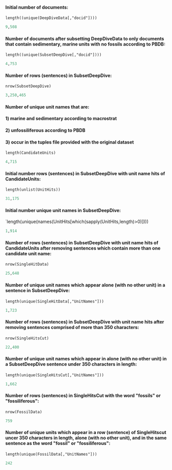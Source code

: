 #### Initial number of documents: 
`length((unique(DeepDiveData[,"docid"])))`
````R
9,508
````

#### Number of documents after subsetting DeepDiveData to only documents that contain sedimentary, marine units with no fossils according to PBDB:
`length((unique(SubsetDeepDive[,"docid"])))`
````R
4,753
````

#### Number of rows (sentences) in SubsetDeepDive:
`nrow(SubsetDeepDive)`
````R
3,250,465
````

#### Number of unique unit names that are: 
#### 1) marine and sedimentary according to macrostrat
#### 2) unfossiliferous according to PBDB 
#### 3) occur in the tuples file provided with the original dataset
`length(CandidateUnits)`
````R
4,715
```` 

#### Initial number rows (sentences) in SubsetDeepDive with unit name hits of CandidateUnits:
`length(unlist(UnitHits))`
````R
31,175
````

#### Initial number unique unit names in SubsetDeepDive:
`length(unique(names(UnitHits[which(sapply(UnitHits,length)>0)])))
````R
1,914
````

#### Number of rows (sentences) in SubsetDeepDive with unit name hits of CandidateUnits after removing sentences which contain more than one candidate unit name:
`nrow(SingleHitData)`
````R
25,648
````

#### Number of unique unit names which appear alone (with no other unit) in a sentence in SubsetDeepDive:
`length(unique(SingleHitData[,"UnitNames"]))`
````R
1,723
````

#### Number of rows (sentences) in SubsetDeepDive with unit name hits after removing sentences comprised of more than 350 characters:
`nrow(SingleHitsCut)`
````R
22,400
````

#### Number of unique unit names which appear in alone (with no other unit) in a SubsetDeepDive sentence under 350 characters in length: 
`length(unique(SingleHitsCut[,"UnitNames"]))`
````R
1,662
````

#### Number of rows (sentences) in SingleHitsCut with the word "fossils" or "fossiliferous":
`nrow(FossilData)`
````R
759
````

#### Number of unique units which appear in a row (sentence) of SingleHitscut uncer 350 characters in length, alone (with no other unit), and in the same sentence as the word "fossil" or "fossiliferous":
`length(unique(FossilData[,"UnitNames"]))`
````R
242
````
